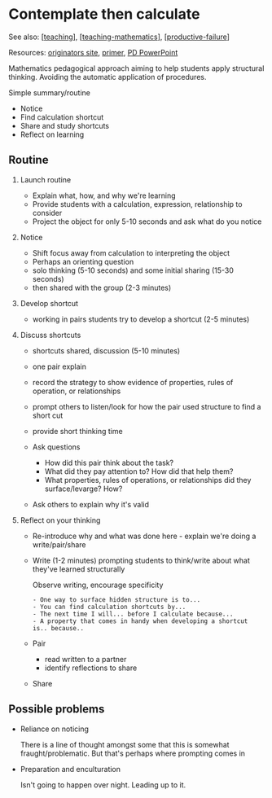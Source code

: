 # Contemplate then calculate

See also: [[teaching]], [[teaching-mathematics]], [[productive-failure]]

Resources: [originators site](https://www.fosteringmathpractices.com/contemplate-then-calculate/), [primer](https://tedd.org/wp-content/uploads/2015/06/Contemplate-then-Calculate-CTCPrimer1.pdf), [PD PowerPoint](https://www.nctm.org/uploadedFiles/Conferences_and_Professional_Development/Institutes/Grades_3-8_Mathematical_Practices/2015%20Institute_Lucenta_C%20then%20C_REV.pdf)

Mathematics pedagogical approach aiming to help students apply structural thinking. Avoiding the automatic application of procedures.

Simple summary/routine

- Notice
- Find calculation shortcut
- Share and study shortcuts
- Reflect on learning

## Routine

1. Launch routine 

    - Explain what, how, and why we're learning
    - Provide students with a calculation, expression, relationship to consider
    - Project the object for only 5-10 seconds and ask what do you notice 

2. Notice 

    - Shift focus away from calculation to interpreting the object
    - Perhaps an orienting question
    - solo thinking (5-10 seconds) and some initial sharing (15-30 seconds)
    - then shared with the group (2-3 minutes)

3. Develop shortcut

    - working in pairs students try to develop a shortcut (2-5 minutes)

4. Discuss shortcuts

    - shortcuts shared, discussion (5-10 minutes)
    - one pair explain
    - record the strategy to show evidence of properties, rules of operation, or relationships
    - prompt others to listen/look for how the pair used structure to find a short cut
    - provide short thinking time
    - Ask questions

        - How did this pair think about the task?
        - What did they pay attention to? How did that help them?
        - What properties, rules of operations, or relationships did they surface/levarge? How?

    - Ask others to explain why it's valid

5. Reflect on your thinking

    - Re-introduce why and what was done here - explain we're doing a write/pair/share
    - Write (1-2 minutes) prompting students to think/write about what they've learned structurally

        Observe writing, encourage specificity

          - One way to surface hidden structure is to...
          - You can find calculation shortcuts by...
          - The next time I will... before I calculate because...
          - A property that comes in handy when developing a shortcut is.. because..

    - Pair 

        - read written to a partner
        - identify reflections to share

    - Share

## Possible problems

- Reliance on noticing

    There is a line of thought amongst some that this is somewhat fraught/problematic. But that's perhaps where prompting comes in

- Preparation and enculturation

    Isn't going to happen over night. Leading up to it.


[//begin]: # "Autogenerated link references for markdown compatibility"
[teaching]: ..%2Fteaching "Teaching"
[teaching-mathematics]: teaching-mathematics "Teaching Mathematics"
[productive-failure]: productive-failure "Productive Failure"
[//end]: # "Autogenerated link references"